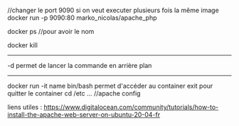 //changer le port 9090 si on veut executer plusieurs fois la même image
docker run -p 9090:80 marko_nicolas/apache_php

docker ps //pour avoir le nom

docker kill <name>

-----------------------------
  
-d permet de lancer la commande en arrière plan

-----------------------------

docker run -it name bin/bash permet d'accéder au container
exit pour quitter le container
cd /etc ... //apache config 

liens utiles :
https://www.digitalocean.com/community/tutorials/how-to-install-the-apache-web-server-on-ubuntu-20-04-fr
